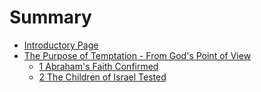 # Summary

* [Introductory Page](README.md)
* [The Purpose of Temptation - From God's Point of View](the-purpose-of-temptation---from-gods-point-of-view-1.md)
    * [1 Abraham's Faith Confirmed](1-from-gods-point-of-view.md)
    * [2 The Children of Israel Tested](2-from-gods-point-of-view.md)

